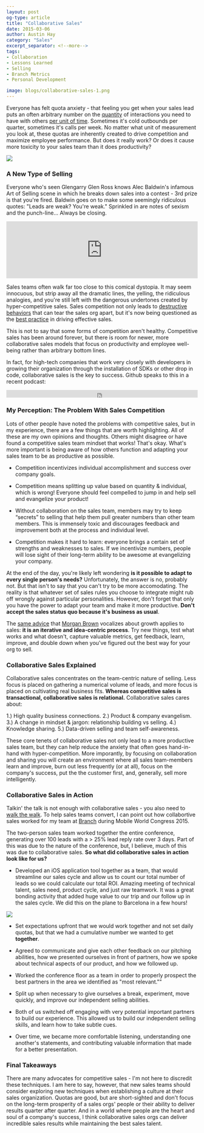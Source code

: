 ```yaml
---
layout: post
og-type: article
title: "Collaborative Sales"
date: 2015-03-06
author: Austin Hay
category: "Sales"
excerpt_separator: <!--more-->
tags:
- Collaboration
- Lessons Learned
- Selling
- Branch Metrics
- Personal Development

image: blogs/collaborative-sales-1.png
---
```


Everyone has felt quota anxiety - that feeling you get when your sales lead puts an often arbitrary number on the <u>quantity</u> of interactions you need to have  with others <u>per unit of time</u>. Sometimes it's cold outbounds per quarter, sometimes it's calls per week. No matter what unit of measurement you look at, these quotas are inherently created to drive competition and maximize employee performance. But does it really work? Or does it cause more toxicity to your sales team than it does productivity?

<img class="imageright" src="/images/blogs/collaborative-sales-1.jpg">

### A New Type of Selling ###

Everyone who's seen Glengarry Glen Ross knows Alec Baldwin's infamous Art of Selling scene in which he breaks down sales into a contest - 3rd prize is that you're fired. Baldwin goes on to make some seemingly ridiculous quotes: "Leads are weak? You're weak." Sprinkled in are notes of sexism and the punch-line... Always be closing. 

<div class="imageleft">
<iframe width="100%" height="auto" src="https://www.youtube.com/watch?v=3oQZsuJyy-U" frameborder="0" allowfullscreen></iframe>
</div>

Sales teams often walk far too close to this comical dystopia. It may seem innocuous, but strip away all the dramatic lines, the yelling, the ridiculous analogies, and you're still left with the dangerous undertones created by hyper-competitive sales. Sales competition not only leads to [destructive behaviors](http://www.tlnt.com/2012/01/10/10-destructive-behaviors-that-can-bring-down-a-team%E2%80%99s-success/) that can tear the sales org apart, but it's now being questioned as the [best practice](http://enterprise-gamification.com/index.php?option=com_content&view=article&id=197:9-reasons-why-competition-is-bad-for-sales&catid=10&Itemid=16&lang=en) in driving effective sales.

This is not to say that some forms of competition aren't healthy. Competitive sales has been around forever, but there is room for newer, more collaborative sales models that focus on productivity and employee well-being rather than arbitrary bottom lines.

In fact, for high-tech companies that work very closely with developers in growing their organization through the installation of SDKs or other drop in code, collaborative sales is the key to success. Github speaks to this in a recent podcast:

<iframe width="100%" height="20" scrolling="no" frameborder="no" src="https://w.soundcloud.com/player/?url=https%3A//api.soundcloud.com/tracks/194421673&amp;color=ff5500&amp;inverse=false&amp;auto_play=false&amp;show_user=true"></iframe>

### My Perception: The Problem With Sales Competition ###

Lots of other people have noted the problems with competitive sales, but in my experience, there are a few things that are worth highlighting. All of these are my own opinions and thoughts. Others might disagree or have found a competitive sales team mindset that works! That's okay. What's more important is being aware of how others function and adapting your sales team to be as productive as possible. 

* Competition incentivizes individual accomplishment and success over company goals.

* Competition means splitting up value based on quantity &amp; individual, which is wrong! Everyone should feel compelled to jump in and help sell and evangelize your product!

* Without collaboration on the sales team, members may try to keep “secrets” to selling that help them pull greater numbers than other team members. This is immensely toxic and discourages feedback and improvement both at the process and individual level.

* Competition makes it hard to learn: everyone brings a certain set of strengths and weaknesses to sales. If we incentivize numbers, people will lose sight of their long-term ability to be awesome at evangelizing your company.

At the end of the day, you're likely left wondering <b>is it possible to adapt to every single person's needs?</b> Unfortunately, the answer is no, probably not. But that isn't to say that you can't try to be more accomodating. The reality is that whatever set of sales rules you choose to integrate might rub off wrongly against particular personalities. However, don't forget that only you have the power to adapt your team and make it more productive. <b>Don't accept the sales status quo because it's business as usual</b>. 

The [same advice](https://blog.branch.io/ideas-are-the-currency-of-growth/) that [Morgan Brown](https://soundcloud.com/branchmetrics/ideas-are-the-currency-of-growth) vocalizes about growth applies to sales: <b>it is an iterative and idea-centric process</b>. Try new things, test what works and what doesn't, capture valuable metrics, get feedback, learn, improve, and double down when you've figured out the best way for your org to sell.

### Collaborative Sales Explained ###

Collaborative sales concentrates on the team-centric nature of selling. Less focus is placed on gathering a numerical volume of leads, and more focus is placed on cultivating real business fits. <b>Whereas competitive sales is transactional, collaborative sales is relational.</b> Collaborative sales cares about: 

1.) High quality business connections.
2.) Product &amp; company evangelism.
3.) A change in mindset &amp; jargon: relationship building vs selling.
4.) Knowledge sharing.
5.) Data-driven selling and team self-awareness.

These core tenets of collaborative sales not only lead to a more productive sales team, but they can help reduce the anxiety that often goes hand-in-hand with hyper-competition. More imporantly, by focusing on collaboration and sharing you will create an environment where all sales team-members learn and improve, burn out less frequently (or at all), focus on the company's success, put the the customer first, and, generally, sell more intelligently. 

### Collaborative Sales in Action ###

Talkin' the talk is not enough with collaborative sales - you also need to [walk the walk](https://www.youtube.com/watch?v=qIOFs2onNE0). To help sales teams convert, I can point out how collabortive sales worked for my team at [Branch](https://branch.io) during Mobile World Congress 2015. 

The two-person sales team worked together the entire conference, generating over 100 leads with a > 25% lead reply rate over 3 days. Part of this was due to the nature of the conference, but, I believe, much of this was due to collaborative sales. <b>So what did collaborative sales in action look like for us?</b>

* Developed an iOS application tool together as a team, that would streamline our sales cycle and allow us to count our total number of leads so we could calculate our total ROI. Amazing meeting of technical talent, sales need, product cycle, and just raw teamwork. It was a great bonding activity that added huge value to our trip and our follow up in the sales cycle. We did this on the plane to Barcelona in a few hours!

<img class="imageleft" src="/images/blogs/collaborative-sales-2.jpg">

* Set expectations upfront that we would work together and not set daily quotas, but that we had a cumulative number we wanted to get <b>together</b>.

* Agreed to communicate and give each other feedback on our pitching abilities, how we presented ourselves in front of partners, how we spoke about technical aspects of our product, and how we followed up.

* Worked the conference floor as a team in order to properly prospect the best partners in the area we identified as "most relevant.""

* Split up when necessary to give ourselves a break, experiment, move quickly, and improve our independent selling abilities. 

* Both of us switched off engaging with very potential important partners to build our experience. This allowed us to build our independent selling skills, and learn how to take subtle cues.

* Over time, we became more comfortable listening, understanding one another's statements, and contributing valuable information that made for a better presentation.

### Final Takeaways ###

There are many advocates for competitive sales - I'm not here to discredit these techniques. I am here to say, however, that new sales teams should consider exploring new techniques when establishing a culture at their sales organization. Quotas are good, but are short-sighted and don't focus on the long-term prosperity of a sales orgs' people or their ability to deliver results quarter after quarter. And in a world where people are the heart and soul of a company's success, I think collaborative sales orgs can deliver incredible sales results while maintaining the best sales talent.

